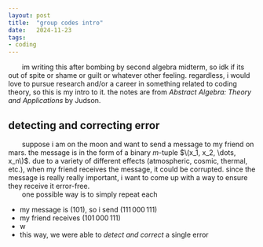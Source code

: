 ```yaml
---
layout: post
title:  "group codes intro"
date:   2024-11-23
tags:
- coding
---
```

&emsp;&emsp;im writing this after bombing by second algebra midterm, so idk if its out of spite or shame or guilt or whatever other feeling. regardless, i would love to pursue research and/or a career in something related to coding theory, so this is my intro to it. the notes are from *Abstract Algebra: Theory and Applications* by Judson.

## detecting and correcting error
&emsp;&emsp;suppose i am on the moon and want to send a message to my friend on mars. the message is in the form of a binary $m$-tuple $\(x_1, x_2, \dots, x_n\)$. due to a variety of different effects (atmospheric, cosmic, thermal, etc.), when my friend receives the message, it could be corrupted. since the message is really really important, i want to come up with a way to ensure they receive it error-free. \
&emsp;&emsp;one possible way is to simply repeat each 
- my message is $(101)$, so i send $(111 \hspace{2pt} 000 \hspace{2pt} 111)$
- my friend receives $(101 \hspace{2pt} 000 \hspace{2pt} 111)$
- w
- this way, we were able to *detect and correct* a single error 
